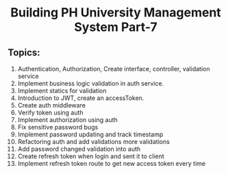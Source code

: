 <h1 align='center'>Building PH University Management System Part-7</h1>

## Topics:

1. Authentication, Authorization, Create interface, controller, validation service
2. Implement business logic validation in auth service.
3. Implement statics for validation
4. Introduction to JWT, create an accessToken.
5. Create auth middleware
6. Verify token using auth
7. Implement authorization using auth
8. Fix sensitive password bugs
9. Implement password updating and track timestamp
10. Refactoring auth and add validations more validations
11. Add password changed validation into auth
12. Create refresh token when login and sent it to client
13. Implement refresh token route to get new access token every time
